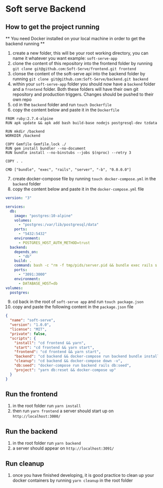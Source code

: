 # Soft serve Backend

## How to get the project running

** You need Docker installed on your local machine in order to get the backend running **

1. create a new folder, this will be your root working directory, you can name it whatever you want example: `soft-serve-app`
2. clone the content of this repository into the frontend folder by running `git clone git@github.com:Soft-Serve/frontend.git frontend`
3. clonse the content of the soft-serve api into the backend folder by running `git clone git@github.com:Soft-Serve/backend.git backend`
4. within your `soft-serve-app` folder you should now have a `backend` folder and a `frontend` folder. Both these folders will have their own git repository and production triggers. Changes should be pushed to their own repo
5. cd in the `backend` folder and run `touch Dockerfile`
6. copy the content below and paste it in the `Dockerfile`
```Docker
FROM ruby:2.7.4-alpine
RUN apk update && apk add bash build-base nodejs postgresql-dev tzdata

RUN mkdir /backend
WORKDIR /backend

COPY Gemfile Gemfile.lock ./
RUN gem install bundler --no-document
RUN bundle install --no-binstubs --jobs $(nproc) --retry 3

COPY . .

CMD ["bundle", "exec", "rails", "server", "-b", "0.0.0.0"]
```

7. create docker-compose file by running `touch docker-compose.yml` in the `backend` folder
8.  copy the content below and paste it in the `docker-compose.yml` file
```yml
version: "3"

services:
  db:
    image: "postgres:10-alpine"
    volumes:
      - "postgres:/var/lib/postgresql/data"
    ports:
      - "5432:5432"
    environment:
      - POSTGRES_HOST_AUTH_METHOD=trust
  backend:
    depends_on:
      - "db"
    build: .
    command: bash -c "rm -f tmp/pids/server.pid && bundle exec rails s -p 3000 -b '0.0.0.0'"
    ports:
      - "3091:3000"
    environment:
      - DATABASE_HOST=db
volumes:
  postgres:
```
9. cd back in the root of `soft-serve app` and run `touch package.json`
10. copy and paste the following content in the `package.json` file
```json
{
  "name": "soft-serve",
  "version": "1.0.0",
  "license": "MIT",
  "private": false,
  "scripts": {
    "install": "cd frontend && yarn",
    "start": "cd frontend && yarn start",
    "frontend": "cd frontend && yarn start",
    "backend": "cd backend && docker-compose run backend bundle install && docker-compose run backend rails db:reset && docker-compose up",
    "cleanup": "cd backend && docker-compose down -v",
    "db:seed": "docker-compose run backend rails db:seed",
    "project": "yarn db:reset && docker-compose up"
  }
}

```

## Run the frontend
1. in the root folder run `yarn install`
2. then run `yarn frontend` a server should start up on `http://localhost:3000/`

## Run the backend
1. in the root folder run `yarn backend`
2. a server should appear on `http://localhost:3091/`

## Run cleanup
1. once you have finished developing, it is good practice to clean up your docker containers by running `yarn cleanup` in the root folder 


